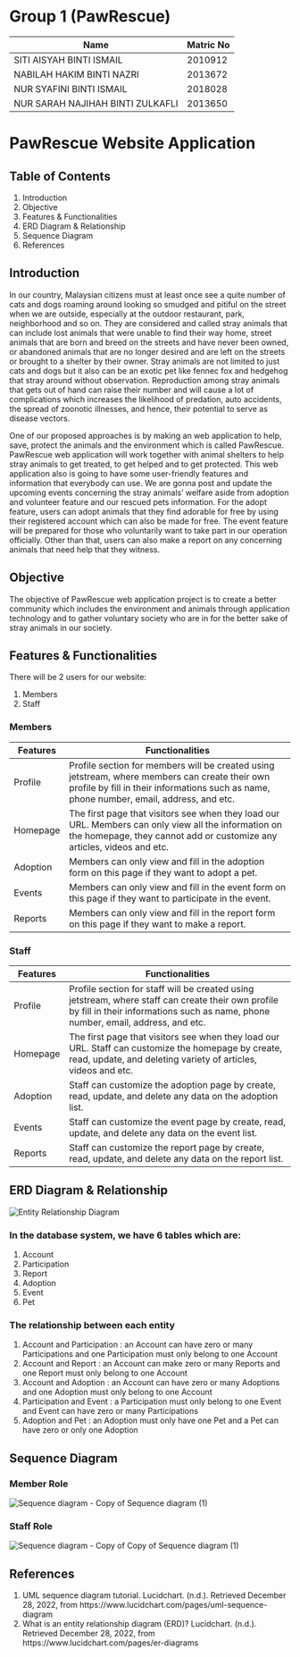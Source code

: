 # Group 1 (PawRescue)


| Name                                                              |  Matric No    |
| -------------                                                     | ------------- |
| SITI AISYAH BINTI ISMAIL                                          |   2010912     |
| NABILAH HAKIM BINTI NAZRI                                         |   2013672     |
| NUR SYAFINI BINTI ISMAIL                                          |   2018028     |
| NUR SARAH NAJIHAH BINTI ZULKAFLI                                  |   2013650     |


# PawRescue Website Application

## Table of Contents
<ol>
  <li>Introduction</li>
  <li>Objective</li>
  <li>Features & Functionalities</li>
  <li>ERD Diagram & Relationship</li>
  <li>Sequence Diagram</li>
  <li>References</li>
</ol>

## Introduction

In our country, Malaysian citizens must at least once see a quite number of cats and dogs roaming around looking so smudged and pitiful on the street when we are outside, especially at the outdoor restaurant, park, neighborhood and so on. They are considered and called stray animals that can include lost animals that were unable to find their way home, street animals that are born and breed on the streets and have never been owned, or abandoned animals that are no longer desired and are left on the streets or brought to a shelter by their owner. Stray animals are not limited to just cats and dogs but it also can be an exotic pet like fennec fox and hedgehog that stray around without observation. Reproduction among stray animals that gets out of hand can raise their number and will cause a lot of complications which increases the likelihood of predation, auto accidents, the spread of zoonotic illnesses, and hence, their potential to serve as disease vectors. 

One of our proposed approaches is by making an web application to help, save, protect the animals and the environment which is called PawRescue. PawRescue web application will work together with animal shelters to help stray animals to get treated, to get helped and to get protected. This web application also is going to have some user-friendly features and information that everybody can use. We are gonna post and update the upcoming events concerning the stray animals’ welfare aside from adoption and volunteer feature and our rescued pets information. For the adopt feature, users can adopt animals that they find adorable for free by using their registered account which can also be made for free. The event feature will be prepared for those who voluntarily want to take part in our operation officially. Other than that, users can also make a report on any concerning animals that need help that they witness.


## Objective

The objective of PawRescue web application project is to create a better community which includes the environment and animals through application technology and to gather voluntary society who are in for the better sake of stray animals in our society.

## Features & Functionalities

There will be 2 users for our website:
1. Members
2. Staff

### Members
| Features                         |  Functionalities   |
| -------------                    | -------------      |
| Profile                          |Profile section for members will be created using jetstream, where members can create their own profile by fill in their informations such as name, phone number, email, address, and etc.|
| Homepage                         |The first page that visitors see when they load our URL. Members can only view all the information on the homepage, they cannot add or customize any articles, videos and etc.|
| Adoption                         |Members can only view and fill in the adoption form on this page if they want to adopt a pet.|
| Events                           |Members can only view and fill in the event form on this page if they want to participate in the event.|
| Reports                          |Members can only view and fill in the report form on this page if they want to make a report.|

### Staff
| Features                         |  Functionalities   |
| -------------                    | -------------      |
| Profile                          |Profile section for staff will be created using jetstream, where staff can create their own profile by fill in their informations such as name, phone number, email, address, and etc.|
| Homepage                         |The first page that visitors see when they load our URL.  Staff can customize the homepage by create, read, update, and deleting variety of articles, videos and etc.|
| Adoption                         |Staff can customize the adoption page by create, read, update, and delete any data on the adoption list.|
| Events                           |Staff can customize the event page by create, read, update, and delete any data on the event list.|
| Reports                          |Staff can customize the report page by create, read, update, and delete any data on the report list.|

## ERD Diagram & Relationship
![Entity Relationship Diagram ](https://user-images.githubusercontent.com/83501001/209619423-bd660844-5f9e-437d-8894-933ad1e96635.png)


### In the database system, we have 6 tables which are:
1. Account
2. Participation
3. Report
4. Adoption
5. Event
6. Pet

### The relationship between each entity
1) Account and Participation : an Account can have zero or many Participations and one Participation must only belong to one Account 
2) Account and Report : an Account can make zero or many Reports and one Report must only belong to one Account
3) Account and Adoption : an Account can have zero or many Adoptions and one Adoption must only belong to one Account
4) Participation and Event : a Participation must only belong to one Event and Event can have zero or many Participations
5) Adoption and Pet : an Adoption must only have one Pet and a Pet can have zero or only one Adoption


## Sequence Diagram
### Member Role
![Sequence diagram - Copy of Sequence diagram (1)](https://user-images.githubusercontent.com/68623558/209470668-4966014a-c821-47fa-a266-4a8131fb9f9a.png)

### Staff Role
![Sequence diagram - Copy of Copy of Sequence diagram (1)](https://user-images.githubusercontent.com/68623558/209470671-96c464c9-0c59-4058-b3d8-8312bb94951a.png)


## References

<ol>
  <li>UML sequence diagram tutorial. Lucidchart. (n.d.). Retrieved December 28, 2022, from https://www.lucidchart.com/pages/uml-sequence-diagram </li>
  <li>What is an entity relationship diagram (ERD)? Lucidchart. (n.d.). Retrieved December 28, 2022, from https://www.lucidchart.com/pages/er-diagrams </li>
</ol>


